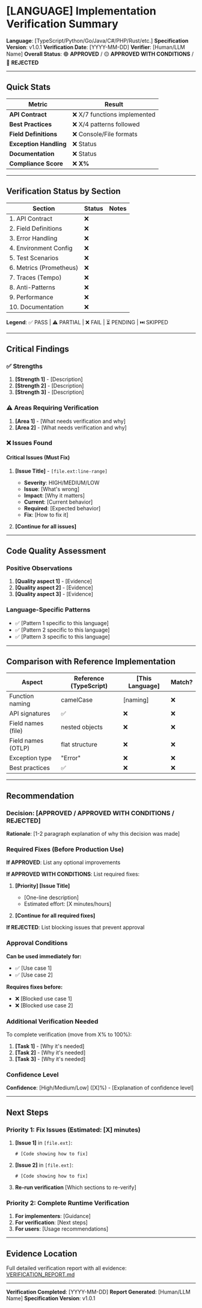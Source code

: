 # [LANGUAGE] Implementation Verification Summary

**Language**: [TypeScript/Python/Go/Java/C#/PHP/Rust/etc.]
**Specification Version**: v1.0.1
**Verification Date**: [YYYY-MM-DD]
**Verifier**: [Human/LLM Name]
**Overall Status**: 🟢 **APPROVED** / 🟡 **APPROVED WITH CONDITIONS** / 🔴 **REJECTED**

---

## Quick Stats

| Metric | Result |
|--------|--------|
| **API Contract** | ❌ X/7 functions implemented |
| **Best Practices** | ❌ X/4 patterns followed |
| **Field Definitions** | ❌ Console/File formats |
| **Exception Handling** | ❌ Status |
| **Documentation** | ❌ Status |
| **Compliance Score** | ❌ **X%** |

---

## Verification Status by Section

| Section | Status | Notes |
|---------|--------|-------|
| 1. API Contract | ❌ | |
| 2. Field Definitions | ❌ | |
| 3. Error Handling | ❌ | |
| 4. Environment Config | ❌ | |
| 5. Test Scenarios | ❌ | |
| 6. Metrics (Prometheus) | ❌ | |
| 7. Traces (Tempo) | ❌ | |
| 8. Anti-Patterns | ❌ | |
| 9. Performance | ❌ | |
| 10. Documentation | ❌ | |

**Legend**: ✅ PASS | ⚠️ PARTIAL | ❌ FAIL | ⏳ PENDING | ⏭️ SKIPPED

---

## Critical Findings

### ✅ Strengths

1. **[Strength 1]** - [Description]
2. **[Strength 2]** - [Description]
3. **[Strength 3]** - [Description]

### ⚠️ Areas Requiring Verification

1. **[Area 1]** - [What needs verification and why]
2. **[Area 2]** - [What needs verification and why]

### ❌ Issues Found

#### Critical Issues (Must Fix)

1. **[Issue Title]** - `[file.ext:line-range]`
   - **Severity**: HIGH/MEDIUM/LOW
   - **Issue**: [What's wrong]
   - **Impact**: [Why it matters]
   - **Current**: [Current behavior]
   - **Required**: [Expected behavior]
   - **Fix**: [How to fix it]

2. **[Continue for all issues]**

---

## Code Quality Assessment

### Positive Observations

1. **[Quality aspect 1]** - [Evidence]
2. **[Quality aspect 2]** - [Evidence]
3. **[Quality aspect 3]** - [Evidence]

### Language-Specific Patterns

- ✅ [Pattern 1 specific to this language]
- ✅ [Pattern 2 specific to this language]
- ✅ [Pattern 3 specific to this language]

---

## Comparison with Reference Implementation

| Aspect | Reference (TypeScript) | [This Language] | Match? |
|--------|------------------------|-----------------|--------|
| Function naming | camelCase | [naming] | ❌ |
| API signatures | ✅ | ❌ | ❌ |
| Field names (file) | nested objects | ❌ | ❌ |
| Field names (OTLP) | flat structure | ❌ | ❌ |
| Exception type | "Error" | ❌ | ❌ |
| Best practices | ✅ | ❌ | ❌ |

---

## Recommendation

### Decision: [APPROVED / APPROVED WITH CONDITIONS / REJECTED]

**Rationale**: [1-2 paragraph explanation of why this decision was made]

### Required Fixes (Before Production Use)

**If APPROVED**: List any optional improvements

**If APPROVED WITH CONDITIONS**: List required fixes:

1. **[Priority] [Issue Title]**
   - [One-line description]
   - Estimated effort: [X minutes/hours]

2. **[Continue for all required fixes]**

**If REJECTED**: List blocking issues that prevent approval

### Approval Conditions

**Can be used immediately for:**
- ✅ [Use case 1]
- ✅ [Use case 2]

**Requires fixes before:**
- ❌ [Blocked use case 1]
- ❌ [Blocked use case 2]

### Additional Verification Needed

To complete verification (move from X% to 100%):

1. **[Task 1]** - [Why it's needed]
2. **[Task 2]** - [Why it's needed]
3. **[Task 3]** - [Why it's needed]

### Confidence Level

**Confidence**: [High/Medium/Low] ([X]%) - [Explanation of confidence level]

---

## Next Steps

### Priority 1: Fix Issues (Estimated: [X] minutes)

1. **[Issue 1]** in `[file.ext]`:
   ```[language]
   # [Code showing how to fix]
   ```

2. **[Issue 2]** in `[file.ext]`:
   ```[language]
   # [Code showing how to fix]
   ```

3. **Re-run verification** [Which sections to re-verify]

### Priority 2: Complete Runtime Verification

1. **For implementers**: [Guidance]
2. **For verification**: [Next steps]
3. **For users**: [Usage recommendations]

---

## Evidence Location

Full detailed verification report with all evidence: [VERIFICATION_REPORT.md](./VERIFICATION_REPORT.md)

---

**Verification Completed**: [YYYY-MM-DD]
**Report Generated**: [Human/LLM Name]
**Specification Version**: v1.0.1

